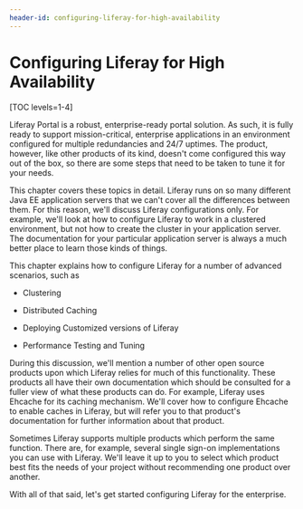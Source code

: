 ```yaml
---
header-id: configuring-liferay-for-high-availability
---
```


# Configuring Liferay for High Availability

[TOC levels=1-4]

Liferay Portal is a robust, enterprise-ready portal solution. As such, it is
fully ready to support mission-critical, enterprise applications in an
environment configured for multiple redundancies and 24/7 uptimes. The product,
however, like other products of its kind, doesn't come configured this way out
of the box, so there are some steps that need to be taken to tune it for your
needs. 

This chapter covers these topics in detail. Liferay runs on so many different
Java EE application servers that we can't cover all the differences between
them. For this reason, we'll discuss Liferay configurations only. For example,
we'll look at how to configure Liferay to work in a clustered environment, but
not how to create the cluster in your application server. The documentation for
your particular application server is always a much better place to learn those
kinds of things. 

This chapter explains how to configure Liferay for a number of advanced
scenarios, such as

- Clustering 

- Distributed Caching

- Deploying Customized versions of Liferay

- Performance Testing and Tuning

During this discussion, we'll mention a number of other open source products
upon which Liferay relies for much of this functionality. These products all
have their own documentation which should be consulted for a fuller view of what
these products can do. For example, Liferay uses Ehcache for its caching
mechanism. We'll cover how to configure Ehcache to enable caches in Liferay, but
will refer you to that product's documentation for further information about
that product.

Sometimes Liferay supports multiple products which perform the same function.
There are, for example, several single sign-on implementations you can use with
Liferay. We'll leave it up to you to select which product best fits the needs of
your project without recommending one product over another.

With all of that said, let's get started configuring Liferay for the enterprise.

